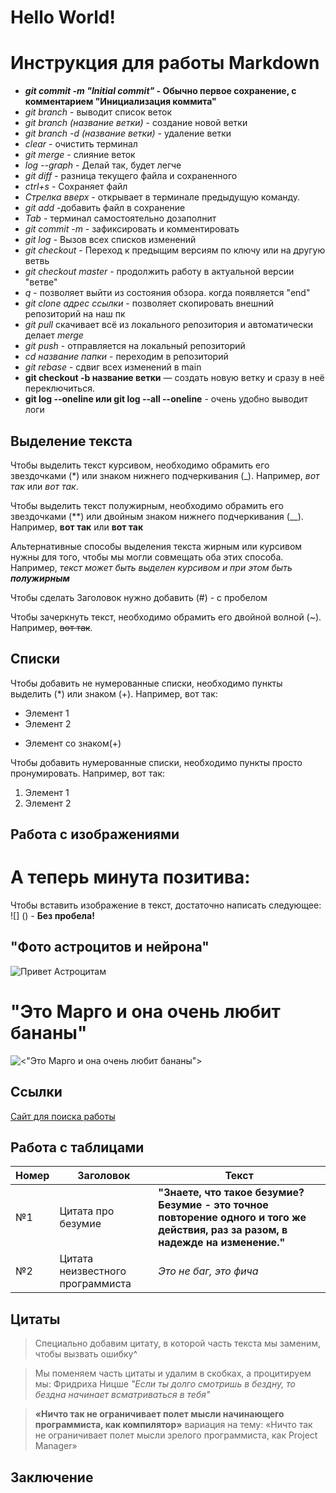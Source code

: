 # **Hello World!**

# Инструкция для работы Markdown
* __*git commit -m "Initial commit"* - Обычно первое сохранение, с комментарием "Инициализация коммита"__
* *git branch* - выводит список веток
* *git branch (название ветки)* - создание новой ветки
* *git branch -d (название ветки)* - удаление  ветки 
* *clear* - очистить терминал
* *git merge* - слияние веток
* *log --graph* - Делай так, будет легче
* *git diff* - разница текущего файла и сохраненного
* *ctrl+s* - Сохраняет файл
* *Стрелка вверх* - открывает в терминале предыдущую команду.
* *git add* -добавить файл в сохранение
* *Tab* - терминал самостоятельно дозаполнит
* *git commit -m* - зафиксировать и комментировать
* *git log* - Вызов всех списков изменений
* *git checkout* - Переход к предыщим версиям по ключу или на другую ветвь
* *git checkout master* - продолжить работу в актуальной версии "ветве"
* *q* - позволяет выйти из состояния обзора. когда появляется "end"
* *git clone адрес ссылки* - позволяет скопировать внешний репозиторий на наш пк
* *git pull* скачивает всё из локального репозитория и автоматически делает *merge*
* *git push* - отправляется на локальный репозиторий
* *cd название папки* - переходим в репозиторий
* *git rebase* - сдвиг всех изменений в main
* **git checkout -b название ветки** — создать новую ветку и сразу в неё переключиться.
* **git log --oneline или git log --all --oneline** - очень удобно выводит логи
## Выделение текста

Чтобы выделить текст курсивом, необходимо обрамить его звездочками (*) или знаком нижнего подчеркивания (_). Например, *вот так* или _вот так_.

Чтобы выделить текст полужирным, необходимо обрамить его звездочками (**) или двойным знаком нижнего подчеркивания (__). Например, **вот так** или __вот так__

Альтернативные способы выделения текста жирным или курсивом нужны для того, чтобы мы могли совмещать оба этих способа. Например, _текст может быть выделен курсивом и при этом быть **полужирным**_

Чтобы сделать Заголовок нужно добавить (#) - с пробелом

Чтобы зачеркнуть текст, необходимо обрамить его двойной волной (~). Например, ~~вот так~~.
## Списки

Чтобы добавить не нумерованные списки, необходимо пункты выделить (*) или знаком (+).
Например, вот так:
* Элемент 1
* Элемент 2
+ Элемент со знаком(+)

Чтобы добавить нумерованные списки, необходимо пункты просто пронумировать. 
Например, вот так:
1. Элемент 1
2. Элемент 2

## Работа с изображениями
# А теперь минута позитива:

Чтобы вставить изображение в текст, достаточно написать следующее: ![] () - **Без пробела!**
## __"Фото астроцитов и нейрона"__
![Привет Астроцитам](Астроцит.jpg)

# **"Это Марго и она очень любит бананы"**
![<"Это Марго и она очень любит бананы">](<Хоря.jpg>)

## Ссылки

[Сайт для поиска работы](hh.ru)

## Работа с таблицами



|  Номер  |  Заголовок    |  Текст   |
|  -----  |  ---------   |  --------|
|№1|Цитата про безумие|**"Знаете, что такое безумие? Безумие - это точное повторение одного и того же действия, раз за разом, в надежде на изменение."**|
|№2|Цитата неизвестного программиста|*Это не баг, это фича*|

## Цитаты
> Специально добавим цитату, в которой часть текста мы заменим, чтобы вызвать ошибку^

> Мы поменяем часть цитаты и удалим в скобках, а процитируем мы: Фридриха Ницше *"Если ты долго смотришь в бездну, то бездна начинает всматриваться в тебя"*

>**«Ничто так не ограничивает полет мысли начинающего программиста, как компилятор»**
вариация на тему: «Ничто так не ограничивает полет мысли зрелого программиста, как Project Manager»
## Заключение



